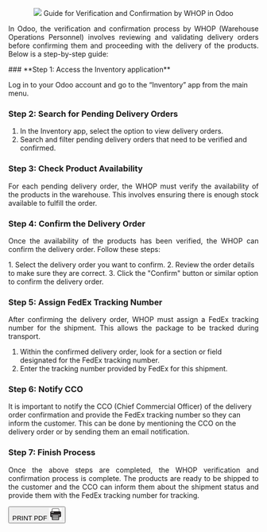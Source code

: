 
<center>

<span class='titulo'> <img src='warehouse_01.png' width='12%' heigth='7%'> Guide for Verification and Confirmation by WHOP in Odoo  </span> 
</center> 
<p style="text-align:justify"> 
In Odoo, the verification and confirmation process by WHOP (Warehouse Operations Personnel) involves reviewing and validating delivery orders before confirming them and proceeding with the delivery of the products. Below is a step-by-step guide:
</p
>
### **Step 1: Access the Inventory application**

Log in to your Odoo account and go to the “Inventory” app from the main menu.

### **Step 2: Search for Pending Delivery Orders**

1. In the Inventory app, select the option to view delivery orders.
2. Search and filter pending delivery orders that need to be verified and confirmed.

### **Step 3: Check Product Availability**
<p style="text-align:justify"> 
For each pending delivery order, the WHOP must verify the availability of the products in the warehouse. This involves ensuring there is enough stock available to fulfill the order.
</p>

### **Step 4: Confirm the Delivery Order**
<p style="text-align:justify"> 
Once the availability of the products has been verified, the WHOP can confirm the delivery order. Follow these steps:
</p>
1. Select the delivery order you want to confirm.
2. Review the order details to make sure they are correct.
3. Click the "Confirm" button or similar option to confirm the delivery order.

### **Step 5: Assign FedEx Tracking Number**
<p style="text-align:justify"> 
After confirming the delivery order, WHOP must assign a FedEx tracking number for the shipment. This allows the package to be tracked during transport.
</p>

1. Within the confirmed delivery order, look for a section or field designated for the FedEx tracking number.
2. Enter the tracking number provided by FedEx for this shipment.

### **Step 6: Notify CCO**
<p style="text-align:justify"> 

It is important to notify the CCO (Chief Commercial Officer) of the delivery order confirmation and provide the FedEx tracking number so they can inform the customer. This can be done by mentioning the CCO on the delivery order or by sending them an email notification.
</p>

### **Step 7: Finish Process**

<p style="text-align:justify"> 
Once the above steps are completed, the WHOP verification and confirmation process is complete. The products are ready to be shipped to the customer and the CCO can inform them about the shipment status and provide them with the FedEx tracking number for tracking.
</p>

<button id="printButton">PRINT PDF  <img src='../../print-pdf.png' width='25px' heigth='15px' class='print-image'> </button>
